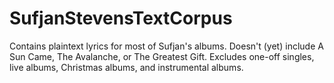 # SufjanStevensTextCorpus

Contains plaintext lyrics for most of Sufjan's albums. Doesn't (yet) include A Sun Came, The Avalanche, or The Greatest Gift. Excludes one-off singles, live albums, Christmas albums, and instrumental albums.
